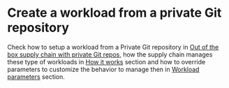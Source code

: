 # Create a workload from a private Git repository

Check how to setup a workload from a Private Git repository in 
[Out of the box supply chain with private Git repos](/scc/building-from-source.hbs.md#private-gitrepository),
how the supply chain manages these type of workloads in
[How it works](/scc/building-from-source.hbs.md#how-it-works) section and how to
override parameters to customize the behavior to manage then in
[Workload parameters](/scc/building-from-source.hbs.md#workload-parameters) section.
